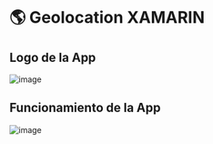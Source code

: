 # :earth_americas:  Geolocation XAMARIN
## Logo de la App
![image](https://github.com/Marcsucre25/Geolocation-XAMARIN/assets/105298870/b72bca52-c016-43df-8458-88c7a74adb87)
## Funcionamiento de la App
![image](https://github.com/Marcsucre25/Geolocation-XAMARIN/assets/105298870/ad59ba26-83c8-4083-9d55-f3e0cc5cc66d)



 
